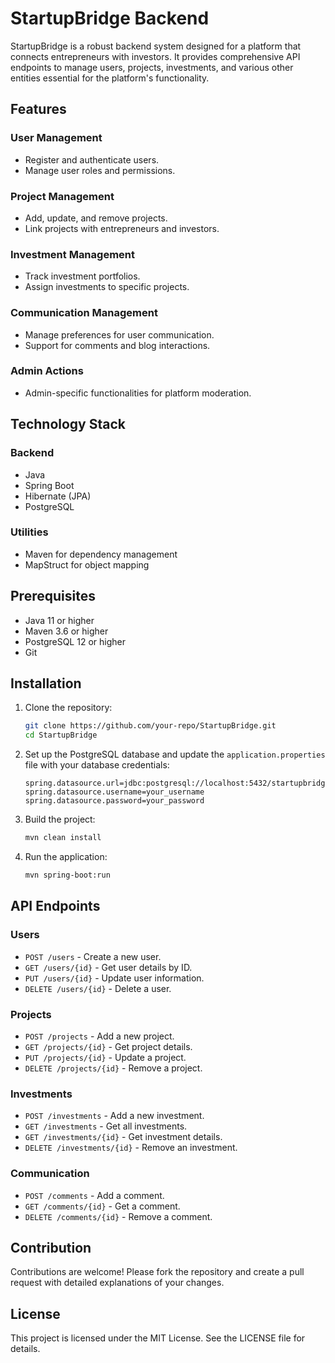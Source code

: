 # StartupBridge Backend

StartupBridge is a robust backend system designed for a platform that connects entrepreneurs with investors. It provides comprehensive API endpoints to manage users, projects, investments, and various other entities essential for the platform's functionality.

## Features

### User Management
- Register and authenticate users.
- Manage user roles and permissions.

### Project Management
- Add, update, and remove projects.
- Link projects with entrepreneurs and investors.

### Investment Management
- Track investment portfolios.
- Assign investments to specific projects.

### Communication Management
- Manage preferences for user communication.
- Support for comments and blog interactions.

### Admin Actions
- Admin-specific functionalities for platform moderation.

## Technology Stack

### Backend
- Java
- Spring Boot
- Hibernate (JPA)
- PostgreSQL

### Utilities
- Maven for dependency management
- MapStruct for object mapping

## Prerequisites

- Java 11 or higher
- Maven 3.6 or higher
- PostgreSQL 12 or higher
- Git

## Installation

1. Clone the repository:
   ```bash
   git clone https://github.com/your-repo/StartupBridge.git
   cd StartupBridge
   ```

2. Set up the PostgreSQL database and update the `application.properties` file with your database credentials:
   ```properties
   spring.datasource.url=jdbc:postgresql://localhost:5432/startupbridge
   spring.datasource.username=your_username
   spring.datasource.password=your_password
   ```

3. Build the project:
   ```bash
   mvn clean install
   ```

4. Run the application:
   ```bash
   mvn spring-boot:run
   ```

## API Endpoints

### Users
- `POST /users` - Create a new user.
- `GET /users/{id}` - Get user details by ID.
- `PUT /users/{id}` - Update user information.
- `DELETE /users/{id}` - Delete a user.

### Projects
- `POST /projects` - Add a new project.
- `GET /projects/{id}` - Get project details.
- `PUT /projects/{id}` - Update a project.
- `DELETE /projects/{id}` - Remove a project.

### Investments
- `POST /investments` - Add a new investment.
- `GET /investments` - Get all investments.
- `GET /investments/{id}` - Get investment details.
- `DELETE /investments/{id}` - Remove an investment.

### Communication
- `POST /comments` - Add a comment.
- `GET /comments/{id}` - Get a comment.
- `DELETE /comments/{id}` - Remove a comment.

## Contribution

Contributions are welcome! Please fork the repository and create a pull request with detailed explanations of your changes.

## License

This project is licensed under the MIT License. See the LICENSE file for details.
